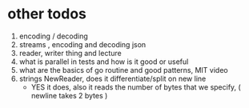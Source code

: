 # other todos

1. encoding / decoding
2. streams , encoding and decoding json
3. reader, writer thing and lecture
4. what is parallel in tests and how is it good or useful
5. what are the basics of go routine and good patterns, MIT video
6. strings NewReader, does it differentiate/split on new line
    - YES it does, also it reads the number of bytes that we specify, ( newline takes 2 bytes )